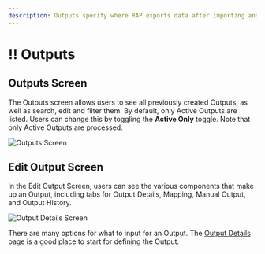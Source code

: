 ```yaml
---
description: Outputs specify where RAP exports data after importing and transforming it.
---
```


# !! Outputs

## Outputs Screen

The Outputs screen allows users to see all previously created Outputs, as well as search, edit and filter them. By default, only Active Outputs are listed. Users can change this by toggling the **Active Only** toggle. Note that only Active Outputs are processed.

![Outputs Screen](../../.gitbook/assets/image%20%28215%29.png)

## Edit Output Screen

In the Edit Output Screen, users can see the various components that make up an Output, including tabs for Output Details, Mapping, Manual Output, and Output History.

![Output Details Screen](../../.gitbook/assets/image%20%28142%29.png)

There are many options for what to input for an Output. The [Output Details](output-details.md) page is a good place to start for defining the Output.

